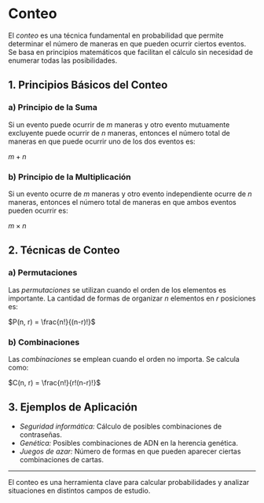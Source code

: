 # Conteo

El *conteo* es una técnica fundamental en probabilidad que permite determinar el número de maneras en que pueden ocurrir ciertos eventos. Se basa en principios matemáticos que facilitan el cálculo sin necesidad de enumerar todas las posibilidades.

## 1. Principios Básicos del Conteo

### a) Principio de la Suma
Si un evento puede ocurrir de $m$ maneras y otro evento mutuamente excluyente puede ocurrir de $n$ maneras, entonces el número total de maneras en que puede ocurrir uno de los dos eventos es:

$m + n$

### b) Principio de la Multiplicación
Si un evento ocurre de $m$ maneras y otro evento independiente ocurre de $n$ maneras, entonces el número total de maneras en que ambos eventos pueden ocurrir es:

$m \times n$

## 2. Técnicas de Conteo

### a) Permutaciones
Las *permutaciones* se utilizan cuando el orden de los elementos es importante. La cantidad de formas de organizar $n$ elementos en $r$ posiciones es:

$P(n, r) = \frac{n!}{(n-r)!}$

### b) Combinaciones
Las *combinaciones* se emplean cuando el orden no importa. Se calcula como:

$C(n, r) = \frac{n!}{r!(n-r)!}$

## 3. Ejemplos de Aplicación
- *Seguridad informática:* Cálculo de posibles combinaciones de contraseñas.
- *Genética:* Posibles combinaciones de ADN en la herencia genética.
- *Juegos de azar:* Número de formas en que pueden aparecer ciertas combinaciones de cartas.

---
El conteo es una herramienta clave para calcular probabilidades y analizar situaciones en distintos campos de estudio.
